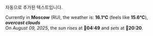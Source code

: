 
자동으로 추가된 텍스트입니다.

<!--START_SECTION:weather:moscow-->
Currently in **Moscow** (RU), the weather is: **16.1°C** (feels like **15.6°C**), ***overcast clouds***<br/>
On *August 09, 2025*, the *sun rises* at 🌅**04:49** and *sets* at 🌇**20:20**.
<!--END_SECTION:weather-->
